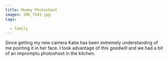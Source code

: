 ```yaml
---
title: Mummy Photoshoot
images: IMG_7543.jpg
tags:

  - family
---
```

Since getting my new camera Katie has been extremely understanding of me pointing it in her face. I took advantage of this goodwill and we had a bit of an impromptu photoshoot in the kitchen.